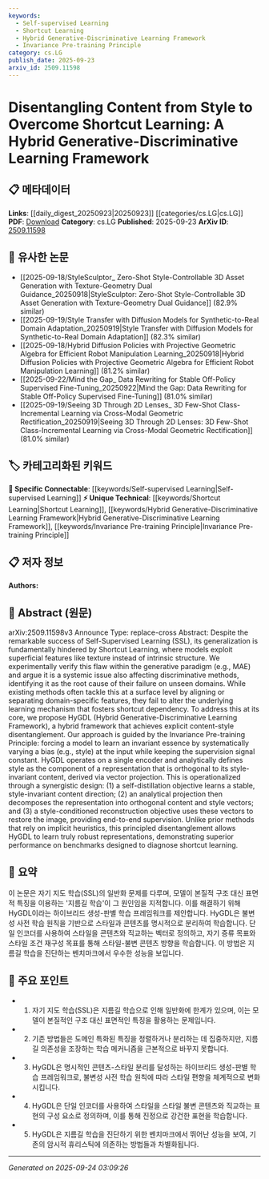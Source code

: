 ```yaml
---
keywords:
  - Self-supervised Learning
  - Shortcut Learning
  - Hybrid Generative-Discriminative Learning Framework
  - Invariance Pre-training Principle
category: cs.LG
publish_date: 2025-09-23
arxiv_id: 2509.11598
---
```


<!-- KEYWORD_LINKING_METADATA:
{
  "processed_timestamp": "2025-09-24T03:09:26.044987",
  "vocabulary_version": "1.0",
  "selected_keywords": [
    "Self-supervised Learning",
    "Shortcut Learning",
    "Hybrid Generative-Discriminative Learning Framework",
    "Invariance Pre-training Principle"
  ],
  "rejected_keywords": [],
  "similarity_scores": {
    "Self-supervised Learning": 0.85,
    "Shortcut Learning": 0.78,
    "Hybrid Generative-Discriminative Learning Framework": 0.8,
    "Invariance Pre-training Principle": 0.75
  },
  "extraction_method": "AI_prompt_based",
  "budget_applied": true,
  "candidates_json": {
    "candidates": [
      {
        "surface": "Self-Supervised Learning",
        "canonical": "Self-supervised Learning",
        "aliases": [
          "SSL"
        ],
        "category": "specific_connectable",
        "rationale": "Self-supervised Learning is a key paradigm discussed in the paper, crucial for linking with related works on learning frameworks.",
        "novelty_score": 0.45,
        "connectivity_score": 0.88,
        "specificity_score": 0.7,
        "link_intent_score": 0.85
      },
      {
        "surface": "Shortcut Learning",
        "canonical": "Shortcut Learning",
        "aliases": [
          "Shortcut Bias"
        ],
        "category": "unique_technical",
        "rationale": "Shortcut Learning is identified as a systemic issue in the paper, providing a unique angle for exploring model biases.",
        "novelty_score": 0.75,
        "connectivity_score": 0.65,
        "specificity_score": 0.8,
        "link_intent_score": 0.78
      },
      {
        "surface": "Hybrid Generative-Discriminative Learning Framework",
        "canonical": "Hybrid Generative-Discriminative Learning Framework",
        "aliases": [
          "HyGDL"
        ],
        "category": "unique_technical",
        "rationale": "This framework is the core contribution of the paper, offering a novel approach to disentangling content from style.",
        "novelty_score": 0.85,
        "connectivity_score": 0.6,
        "specificity_score": 0.9,
        "link_intent_score": 0.8
      },
      {
        "surface": "Invariance Pre-training Principle",
        "canonical": "Invariance Pre-training Principle",
        "aliases": [
          "Invariant Learning"
        ],
        "category": "unique_technical",
        "rationale": "The principle underpins the proposed framework, crucial for understanding the paper's methodological innovation.",
        "novelty_score": 0.7,
        "connectivity_score": 0.55,
        "specificity_score": 0.85,
        "link_intent_score": 0.75
      }
    ],
    "ban_list_suggestions": [
      "MAE",
      "domain-specific features",
      "superficial features"
    ]
  },
  "decisions": [
    {
      "candidate_surface": "Self-Supervised Learning",
      "resolved_canonical": "Self-supervised Learning",
      "decision": "linked",
      "scores": {
        "novelty": 0.45,
        "connectivity": 0.88,
        "specificity": 0.7,
        "link_intent": 0.85
      }
    },
    {
      "candidate_surface": "Shortcut Learning",
      "resolved_canonical": "Shortcut Learning",
      "decision": "linked",
      "scores": {
        "novelty": 0.75,
        "connectivity": 0.65,
        "specificity": 0.8,
        "link_intent": 0.78
      }
    },
    {
      "candidate_surface": "Hybrid Generative-Discriminative Learning Framework",
      "resolved_canonical": "Hybrid Generative-Discriminative Learning Framework",
      "decision": "linked",
      "scores": {
        "novelty": 0.85,
        "connectivity": 0.6,
        "specificity": 0.9,
        "link_intent": 0.8
      }
    },
    {
      "candidate_surface": "Invariance Pre-training Principle",
      "resolved_canonical": "Invariance Pre-training Principle",
      "decision": "linked",
      "scores": {
        "novelty": 0.7,
        "connectivity": 0.55,
        "specificity": 0.85,
        "link_intent": 0.75
      }
    }
  ]
}
-->

# Disentangling Content from Style to Overcome Shortcut Learning: A Hybrid Generative-Discriminative Learning Framework

## 📋 메타데이터

**Links**: [[daily_digest_20250923|20250923]] [[categories/cs.LG|cs.LG]]
**PDF**: [Download](https://arxiv.org/pdf/2509.11598.pdf)
**Category**: cs.LG
**Published**: 2025-09-23
**ArXiv ID**: [2509.11598](https://arxiv.org/abs/2509.11598)

## 🔗 유사한 논문
- [[2025-09-18/StyleSculptor_ Zero-Shot Style-Controllable 3D Asset Generation with Texture-Geometry Dual Guidance_20250918|StyleSculptor: Zero-Shot Style-Controllable 3D Asset Generation with Texture-Geometry Dual Guidance]] (82.9% similar)
- [[2025-09-19/Style Transfer with Diffusion Models for Synthetic-to-Real Domain Adaptation_20250919|Style Transfer with Diffusion Models for Synthetic-to-Real Domain Adaptation]] (82.3% similar)
- [[2025-09-18/Hybrid Diffusion Policies with Projective Geometric Algebra for Efficient Robot Manipulation Learning_20250918|Hybrid Diffusion Policies with Projective Geometric Algebra for Efficient Robot Manipulation Learning]] (81.2% similar)
- [[2025-09-22/Mind the Gap_ Data Rewriting for Stable Off-Policy Supervised Fine-Tuning_20250922|Mind the Gap: Data Rewriting for Stable Off-Policy Supervised Fine-Tuning]] (81.0% similar)
- [[2025-09-19/Seeing 3D Through 2D Lenses_ 3D Few-Shot Class-Incremental Learning via Cross-Modal Geometric Rectification_20250919|Seeing 3D Through 2D Lenses: 3D Few-Shot Class-Incremental Learning via Cross-Modal Geometric Rectification]] (81.0% similar)

## 🏷️ 카테고리화된 키워드
**🔗 Specific Connectable**: [[keywords/Self-supervised Learning|Self-supervised Learning]]
**⚡ Unique Technical**: [[keywords/Shortcut Learning|Shortcut Learning]], [[keywords/Hybrid Generative-Discriminative Learning Framework|Hybrid Generative-Discriminative Learning Framework]], [[keywords/Invariance Pre-training Principle|Invariance Pre-training Principle]]

## 📋 저자 정보

**Authors:** 

## 📄 Abstract (원문)

arXiv:2509.11598v3 Announce Type: replace-cross 
Abstract: Despite the remarkable success of Self-Supervised Learning (SSL), its generalization is fundamentally hindered by Shortcut Learning, where models exploit superficial features like texture instead of intrinsic structure. We experimentally verify this flaw within the generative paradigm (e.g., MAE) and argue it is a systemic issue also affecting discriminative methods, identifying it as the root cause of their failure on unseen domains. While existing methods often tackle this at a surface level by aligning or separating domain-specific features, they fail to alter the underlying learning mechanism that fosters shortcut dependency. To address this at its core, we propose HyGDL (Hybrid Generative-Discriminative Learning Framework), a hybrid framework that achieves explicit content-style disentanglement. Our approach is guided by the Invariance Pre-training Principle: forcing a model to learn an invariant essence by systematically varying a bias (e.g., style) at the input while keeping the supervision signal constant. HyGDL operates on a single encoder and analytically defines style as the component of a representation that is orthogonal to its style-invariant content, derived via vector projection. This is operationalized through a synergistic design: (1) a self-distillation objective learns a stable, style-invariant content direction; (2) an analytical projection then decomposes the representation into orthogonal content and style vectors; and (3) a style-conditioned reconstruction objective uses these vectors to restore the image, providing end-to-end supervision. Unlike prior methods that rely on implicit heuristics, this principled disentanglement allows HyGDL to learn truly robust representations, demonstrating superior performance on benchmarks designed to diagnose shortcut learning.

## 📝 요약

이 논문은 자기 지도 학습(SSL)의 일반화 문제를 다루며, 모델이 본질적 구조 대신 표면적 특징을 이용하는 '지름길 학습'이 그 원인임을 지적합니다. 이를 해결하기 위해 HyGDL이라는 하이브리드 생성-판별 학습 프레임워크를 제안합니다. HyGDL은 불변성 사전 학습 원칙을 기반으로 스타일과 콘텐츠를 명시적으로 분리하여 학습합니다. 단일 인코더를 사용하여 스타일을 콘텐츠와 직교하는 벡터로 정의하고, 자기 증류 목표와 스타일 조건 재구성 목표를 통해 스타일-불변 콘텐츠 방향을 학습합니다. 이 방법은 지름길 학습을 진단하는 벤치마크에서 우수한 성능을 보입니다.

## 🎯 주요 포인트

- 1. 자기 지도 학습(SSL)은 지름길 학습으로 인해 일반화에 한계가 있으며, 이는 모델이 본질적인 구조 대신 표면적인 특징을 활용하는 문제입니다.
- 2. 기존 방법들은 도메인 특화된 특징을 정렬하거나 분리하는 데 집중하지만, 지름길 의존성을 조장하는 학습 메커니즘을 근본적으로 바꾸지 못합니다.
- 3. HyGDL은 명시적인 콘텐츠-스타일 분리를 달성하는 하이브리드 생성-판별 학습 프레임워크로, 불변성 사전 학습 원칙에 따라 스타일 편향을 체계적으로 변화시킵니다.
- 4. HyGDL은 단일 인코더를 사용하여 스타일을 스타일 불변 콘텐츠와 직교하는 표현의 구성 요소로 정의하며, 이를 통해 진정으로 강건한 표현을 학습합니다.
- 5. HyGDL은 지름길 학습을 진단하기 위한 벤치마크에서 뛰어난 성능을 보여, 기존의 암시적 휴리스틱에 의존하는 방법들과 차별화됩니다.


---

*Generated on 2025-09-24 03:09:26*